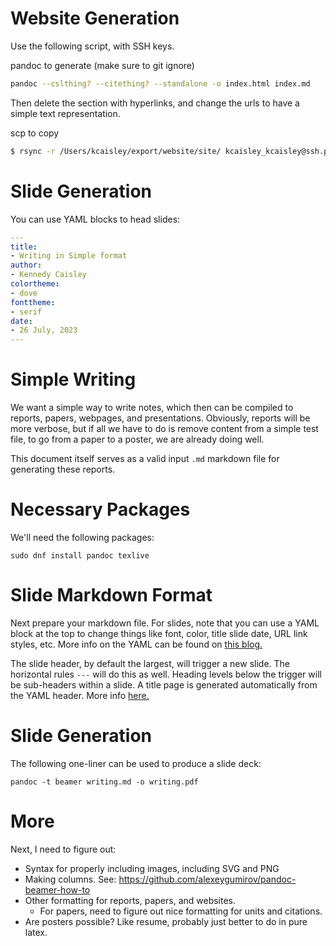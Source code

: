 # Website Generation

Use the following script, with SSH keys.

pandoc to generate (make sure to git ignore)

```bash
pandoc --cslthing? --citething? --standalone -o index.html index.md 
```

Then delete the section with hyperlinks, and change the urls to have a simple text representation.

scp to copy
```bash
$ rsync -r /Users/kcaisley/export/website/site/ kcaisley_kcaisley@ssh.phx.nearlyfreespeech.net:/home/public/
```




# Slide Generation


You can use YAML blocks to head slides:

```yaml
---
title:
- Writing in Simple format
author:
- Kennedy Caisley
colortheme:
- dove
fonttheme:
- serif
date:
- 26 July, 2023
---
```


# Simple Writing

We want a simple way to write notes, which then can be compiled to reports, papers, webpages, and presentations. Obviously, reports will be more verbose, but if all we have to do is remove content from a simple test file, to go from a paper to a poster, we are already doing well.

This document itself serves as a valid input `.md` markdown file for generating these reports.

# Necessary Packages

We'll need the following packages:

```
sudo dnf install pandoc texlive 
```

# Slide Markdown Format

Next prepare your markdown file. For slides, note that you can use a YAML block at the top to change things like font, color, title slide date, URL link styles, etc. More info on the YAML can be found on [this blog.](https://github.com/alexeygumirov/pandoc-beamer-how-to)

The slide header, by default the largest, will trigger a new slide. The horizontal rules `---` will do this as well.  Heading levels below the trigger will be sub-headers within a slide. A title page is generated automatically from the YAML header. More info [here.](https://ashwinschronicles.github.io/beamer-slides-using-markdown-and-pandoc)

# Slide Generation

The following one-liner can be used to produce a slide deck:

```
pandoc -t beamer writing.md -o writing.pdf
```

# More

Next, I need to figure out:

* Syntax for properly including images, including SVG and PNG
* Making columns. See: https://github.com/alexeygumirov/pandoc-beamer-how-to
* Other formatting for reports, papers, and websites.
  * For papers, need to figure out nice formatting for units and citations.
* Are posters possible? Like resume, probably just better to do in pure latex.
